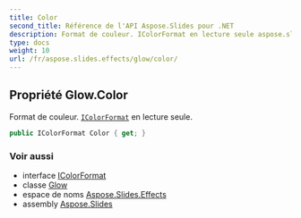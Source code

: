 ```yaml
---
title: Color
second_title: Référence de l'API Aspose.Slides pour .NET
description: Format de couleur. IColorFormat en lecture seule aspose.slides/icolorformat.
type: docs
weight: 10
url: /fr/aspose.slides.effects/glow/color/
---
```


## Propriété Glow.Color

Format de couleur. [`IColorFormat`](../../../aspose.slides/icolorformat) en lecture seule.

```csharp
public IColorFormat Color { get; }
```

### Voir aussi

* interface [IColorFormat](../../../aspose.slides/icolorformat)
* classe [Glow](../../glow)
* espace de noms [Aspose.Slides.Effects](../../glow)
* assembly [Aspose.Slides](../../../)

<!-- NE PAS ÉDITER : généré par xmldocmd pour Aspose.Slides.dll -->